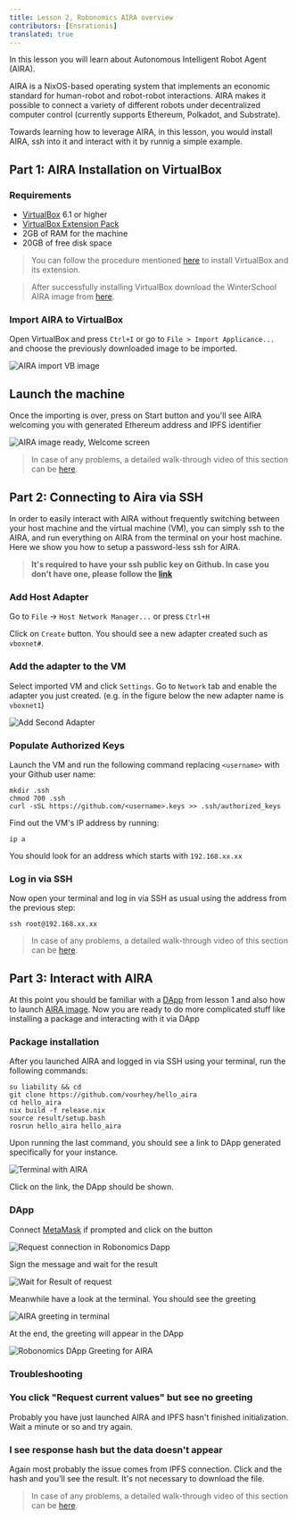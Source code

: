 ```yaml
---
title: Lesson 2, Robonomics AIRA overview
contributors: [Ensrationis]
translated: true
---
```

In this lesson you will learn about Autonomous Intelligent Robot Agent (AIRA). 

AIRA is a NixOS-based operating system that implements an economic standard for human-robot and robot-robot interactions. AIRA makes it possible to connect a variety of different robots under decentralized computer control (currently supports Ethereum, Polkadot, and Substrate).

Towards learning how to leverage AIRA, in this lesson, you would install AIRA, ssh into it and interact with it by runnig a simple example.


## Part 1: AIRA Installation on VirtualBox

### **Requirements**

* [VirtualBox](https://www.virtualbox.org/wiki/Downloads#VirtualBox6.1.2OracleVMVirtualBoxExtensionPack) 6.1 or higher
* [VirtualBox Extension Pack](https://www.virtualbox.org/wiki/Downloads#VirtualBox6.1.2OracleVMVirtualBoxExtensionPack)
* 2GB of RAM for the machine
* 20GB of free disk space

> You can follow the procedure mentioned [here](https://computingforgeeks.com/install-virtualbox-6-on-ubuntu-linux/) to install VirtualBox and its extension.

> After successfully installing VirtualBox download the WinterSchool AIRA image from [here](https://static.aira.life/ova/airaos-21.11_robonomics-winter-school.ova).

### **Import AIRA to VirtualBox**

Open VirtualBox and press `Ctrl+I` or go to `File > Import Applicance...` and choose the previously downloaded image to be imported.

![AIRA import VB image](../images/aira-installation/aira_import_vb_image.jpg "AIRA import VB image")

## **Launch the machine**

Once the importing is over, press on Start button and you'll see AIRA welcoming you with generated Ethereum address and IPFS identifier

![AIRA image ready, Welcome screen](../images/aira-installation/aira_image_ready.jpg "AIRA image ready, Welcome screen")

> In case of any problems, a detailed walk-through video of this section can be [here](https://youtu.be/ISKilRfY3Ow).

## Part 2: Connecting to Aira via SSH

In order to easily interact with AIRA without frequently switching between your host machine and the virtual machine (VM), you can simply ssh to the AIRA, and run everything on AIRA from the terminal on your host machine. Here we show you how to setup a password-less ssh for AIRA.

> **It's required to have your ssh public key on Github. In case you don't have one, please follow the [link](https://help.github.com/articles/adding-a-new-ssh-key-to-your-github-account/)**

### **Add Host Adapter**

Go to `File` -> `Host Network Manager...` or press `Ctrl+H`

Click on `Create` button. You should see a new adapter created such as `vboxnet#`.

### **Add the adapter to the VM**

Select imported VM and click `Settings`. Go to `Network` tab and enable the adapter you just created. (e.g. in the figure below the new adapter name is  `vboxnet1`)

![Add Second Adapter](../images/add_second_adapter_to_vm.png "Add Second Adapter")

### **Populate Authorized Keys**

Launch the VM and run the following command replacing `<username>` with your Github user name:

```
mkdir .ssh
chmod 700 .ssh
curl -sSL https://github.com/<username>.keys >> .ssh/authorized_keys
```

Find out the VM's IP address by running:

```
ip a
```

You should look for an address which starts with `192.168.xx.xx`

### **Log in via SSH**

Now open your terminal and log in via SSH as usual using the address from the previous step:

```
ssh root@192.168.xx.xx
```
> In case of any problems, a detailed walk-through video of this section can be [here](https://youtu.be/W0rOcRA2sEc).
## Part 3: Interact with AIRA

At this point you should be familiar with a [DApp](/docs/get-weather-on-fuji-mountain/) from lesson 1 and also how to launch [AIRA image](/docs/aira-installation-on-vb/).
Now you are ready to do more complicated stuff like installing a package and interacting with it via DApp


### **Package installation**

After you launched AIRA and logged in via SSH using your terminal, run the following commands:

```
su liability && cd
git clone https://github.com/vourhey/hello_aira
cd hello_aira
nix build -f release.nix
source result/setup.bash
rosrun hello_aira hello_aira
```

Upon running the last command, you should see a link to DApp generated specifically for your instance.

![Terminal with AIRA](../images/aira_hello_terminal.jpg "Terminal with AIRA")

Click on the link, the DApp should be shown.

### **DApp** 

Connect [MetaMask](http://metamask.io/) if prompted and click on the button

![Request connection in Robonomics Dapp](../images/aira_hello_dapp.jpg "Request connection in Robonomics Dapp")

Sign the message and wait for the result

![Wait for Result of request](../images/aira_hello_dapp_2.jpg "Wait for Result of request")

Meanwhile have a look at the terminal. You should see the greeting

![AIRA greeting in terminal](../images/aira_hello_terminal_2.jpg "AIRA greeting in terminal")

At the end, the greeting will appear in the DApp

![Robonomics DApp Greeting for AIRA](../images/aira_hello_dapp_3.jpg "Robonomics DApp Greeting for AIRA")

### **Troubleshooting**

### You click "Request current values" but see no greeting

Probably you have just launched AIRA and IPFS hasn't finished initialization. Wait a minute or so and try again.

### I see response hash but the data doesn't appear

Again most probably the issue comes from IPFS connection. Click and the hash and you'll see the result. It's not necessary to download the file.

> In case of any problems, a detailed walk-through video of this section can be [here](https://youtu.be/fhRTF2mddfU).
